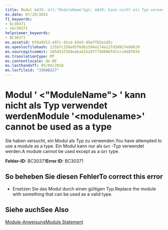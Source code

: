 ```yaml
---
title: Modul &#39; &lt;"ModuleName"&gt; &#39; kann nicht als Typ verwendet werden
ms.date: 07/20/2015
f1_keywords:
- bc30371
- vbc30371
helpviewer_keywords:
- BC30371
ms.assetid: bf8a9d13-a97c-42cd-b3e5-49a7fb5a1d5c
ms.openlocfilehash: 125b7c330a95f6db1594a174a12fd3d927e8d610
ms.sourcegitcommit: 3d5d33f384eeba41b2dff79d096f47ccc8d8f03d
ms.translationtype: MT
ms.contentlocale: de-DE
ms.lasthandoff: 05/04/2018
ms.locfileid: "33608227"
---
```

# <a name="module-39ltmodulenamegt39-cannot-be-used-as-a-type"></a><span data-ttu-id="ad629-102">Modul &#39; &lt;"ModuleName"&gt; &#39; kann nicht als Typ verwendet werden</span><span class="sxs-lookup"><span data-stu-id="ad629-102">Module &#39;&lt;modulename&gt;&#39; cannot be used as a type</span></span>
<span data-ttu-id="ad629-103">Sie haben versucht, ein Modul als Typ zu verwenden.</span><span class="sxs-lookup"><span data-stu-id="ad629-103">You have attempted to use a module as a type.</span></span> <span data-ttu-id="ad629-104">Ein Modul kann nur als `Get` -Typ verwendet werden.</span><span class="sxs-lookup"><span data-stu-id="ad629-104">A module cannot be used except as a `Get` type.</span></span>  
  
 <span data-ttu-id="ad629-105">**Fehler-ID:** BC30371</span><span class="sxs-lookup"><span data-stu-id="ad629-105">**Error ID:** BC30371</span></span>  
  
## <a name="to-correct-this-error"></a><span data-ttu-id="ad629-106">So beheben Sie diesen Fehler</span><span class="sxs-lookup"><span data-stu-id="ad629-106">To correct this error</span></span>  
  
-   <span data-ttu-id="ad629-107">Ersetzen Sie das Modul durch einen gültigen Typ.</span><span class="sxs-lookup"><span data-stu-id="ad629-107">Replace the module with something that can be used as a valid type.</span></span>  
  
## <a name="see-also"></a><span data-ttu-id="ad629-108">Siehe auch</span><span class="sxs-lookup"><span data-stu-id="ad629-108">See Also</span></span>  
 [<span data-ttu-id="ad629-109">Module-Anweisung</span><span class="sxs-lookup"><span data-stu-id="ad629-109">Module Statement</span></span>](../../visual-basic/language-reference/statements/module-statement.md)
